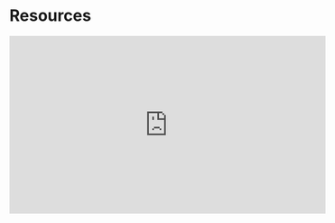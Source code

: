 # Resources

<iframe width="560" height="315" src="https://www.youtube.com/embed/uWSxzjyMNpU" frameborder="0" allowfullscreen></iframe>
